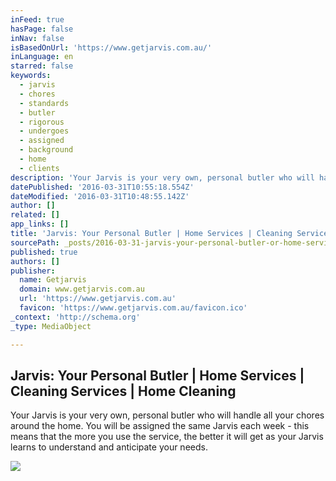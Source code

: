 ```yaml
---
inFeed: true
hasPage: false
inNav: false
isBasedOnUrl: 'https://www.getjarvis.com.au/'
inLanguage: en
starred: false
keywords:
  - jarvis
  - chores
  - standards
  - butler
  - rigorous
  - undergoes
  - assigned
  - background
  - home
  - clients
description: 'Your Jarvis is your very own, personal butler who will handle all your chores around the home. You will be assigned the same Jarvis each week - this means that the more you use the service, the better it will get as your Jarvis learns to understand and anticipate your needs.'
datePublished: '2016-03-31T10:55:18.554Z'
dateModified: '2016-03-31T10:48:55.142Z'
author: []
related: []
app_links: []
title: 'Jarvis: Your Personal Butler | Home Services | Cleaning Services | Home Cleaning'
sourcePath: _posts/2016-03-31-jarvis-your-personal-butler-or-home-services-or-cleaning-serv.md
published: true
authors: []
publisher:
  name: Getjarvis
  domain: www.getjarvis.com.au
  url: 'https://www.getjarvis.com.au'
  favicon: 'https://www.getjarvis.com.au/favicon.ico'
_context: 'http://schema.org'
_type: MediaObject

---
```

<article style=""><h1>Jarvis: Your Personal Butler | Home Services | Cleaning Services | Home Cleaning</h1><p>Your Jarvis is your very own, personal butler who will handle all your chores around the home. You will be assigned the same Jarvis each week - this means that the more you use the service, the better it will get as your Jarvis learns to understand and anticipate your needs.</p><img src="https://www.getjarvis.com.au/Images/Chair.png" /></article>